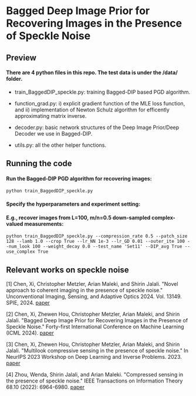 # Bagged Deep Image Prior for Recovering Images in the Presence of Speckle Noise

## Preview
#### There are 4 python files in this repo. The test data is under the /data/ folder.

- train_BaggedDIP_speckle.py: training Bagged-DIP based PGD algorithm.

- function_grad.py: i) explicit gradient function of the MLE loss function, and ii) implementation of Newton Schulz algorithm for efficently approximating matrix inverse.

- decoder.py: basic network structures of the Deep Image Prior/Deep Decoder we use in Bagged-DIP.

- utils.py: all the other helper functions.

## Running the code

#### Run the Bagged-DIP PGD algorithm for recovering images:

```
python train_BaggedDIP_speckle.py
```

#### Specify the hyperparameters and experiment setting:

#### E.g., recover images from L=100, m/n=0.5 down-sampled complex-valued measurements:

```
python train_BaggedDIP_speckle.py --compression_rate 0.5 --patch_size 128 --lamb 1.0 --crop True --lr_NN 1e-3 --lr_GD 0.01 --outer_ite 100 --num_look 100 --weight_decay 0.0 --test_name 'Set11' --DIP_avg True --use_complex True
```

## Relevant works on speckle noise

[1] Chen, Xi, Christopher Metzler, Arian Maleki, and Shirin Jalali. "Novel approach to coherent imaging in the presence of speckle noise." Unconventional Imaging, Sensing, and Adaptive Optics 2024. Vol. 13149. SPIE, 2024. [paper](https://www.spiedigitallibrary.org/conference-proceedings-of-spie/13149/1314908/Novel-approach-to-coherent-imaging-in-the-presence-of-speckle/10.1117/12.3027824.full)

[2] Chen, Xi, Zhewen Hou, Christopher Metzler, Arian Maleki, and Shirin Jalali. "Bagged Deep Image Prior for Recovering Images in the Presence of Speckle Noise." Forty-first International Conference on Machine Learning (ICML 2024). [paper](https://openreview.net/pdf?id=IoUOhnCmlX)

[3] Chen, Xi, Zhewen Hou, Christopher Metzler, Arian Maleki, and Shirin Jalali. "Multilook compressive sensing in the presence of speckle noise." In NeurIPS 2023 Workshop on Deep Learning and Inverse Problems. 2023. [paper](https://openreview.net/forum?id=G8wMnihF6E)

[4] Zhou, Wenda, Shirin Jalali, and Arian Maleki. "Compressed sensing in the presence of speckle noise." IEEE Transactions on Information Theory 68.10 (2022): 6964-6980. [paper](https://ieeexplore.ieee.org/abstract/document/9783054)
